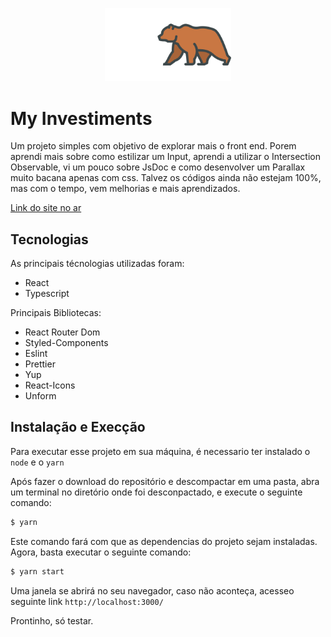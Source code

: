 <p align="center">
  <img src="/src/assets/logo.svg" alt="logo" title="logo"  width="40%">
</p>

# My Investiments

Um projeto simples com objetivo de explorar mais o front end.
Porem aprendi mais sobre como estilizar um Input, aprendi a utilizar o Intersection Observable, vi um pouco sobre JsDoc e como desenvolver um Parallax muito bacana apenas com css. Talvez os códigos ainda não estejam 100%, mas com o tempo, vem melhorias e mais aprendizados.

[Link do site no ar](https://confident-kirch-4ad4bb.netlify.app/)

## Tecnologias

As principais técnologias utilizadas foram:

- React
- Typescript

Principais Bibliotecas:

- React Router Dom
- Styled-Components
- Eslint
- Prettier
- Yup
- React-Icons
- Unform

## Instalação e Execção

Para executar esse projeto em sua máquina, é necessario ter instalado o `node` e o `yarn`

Após fazer o download do repositório e descompactar em uma pasta, abra um terminal no diretório onde foi desconpactado, e execute o seguinte comando:

```sh
$ yarn
```

Este comando fará com que as dependencias do projeto sejam instaladas.
Agora, basta executar o seguinte comando:

```sh
$ yarn start
```

Uma janela se abrirá no seu navegador, caso não aconteça, acesseo seguinte link `http://localhost:3000/`

Prontinho, só testar.
